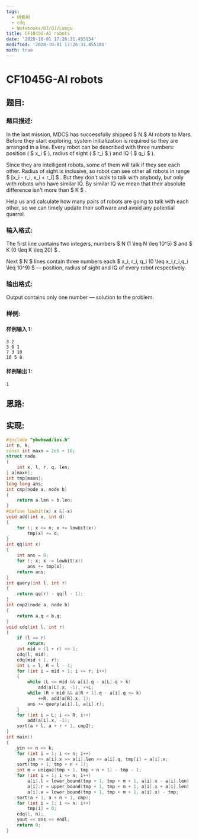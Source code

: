 ```yaml
---
tags:
  - 树套树
  - cdq
  - Notebooks/OI/OJ/Luogu
title: CF1045G-AI robots
date: '2020-10-01 17:26:31.455154'
modified: '2020-10-01 17:26:31.455181'
math: true
---
```


# CF1045G-AI robots

## 题目:

### 题目描述:

In the last mission, MDCS has successfully shipped $ N $ AI robots to Mars. Before they start exploring, system initialization is required so they are arranged in a line. Every robot can be described with three numbers: position ( $ x_i $ ), radius of sight ( $ r_i $ ) and IQ ( $ q_i $ ).

Since they are intelligent robots, some of them will talk if they see each other. Radius of sight is inclusive, so robot can see other all robots in range $ [x_i - r_i, x_i + r_i] $ . But they don't walk to talk with anybody, but only with robots who have similar IQ. By similar IQ we mean that their absolute difference isn't more than $ K $ .

Help us and calculate how many pairs of robots are going to talk with each other, so we can timely update their software and avoid any potential quarrel.

### 输入格式:

The first line contains two integers, numbers $ N (1 \leq N \leq 10^5)  $ and $ K (0 \leq K \leq 20) $ .

Next $ N $ lines contain three numbers each $ x_i, r_i, q_i (0 \leq x_i,r_i,q_i \leq 10^9) $ — position, radius of sight and IQ of every robot respectively.

### 输出格式:

Output contains only one number — solution to the problem.

### 样例:

#### 样例输入 1:

```
3 2
3 6 1
7 3 10
10 5 8

```

#### 样例输出 1:

```
1
```

## 思路:

## 实现:

```cpp
#include "ybwhead/ios.h"
int n, k;
const int maxn = 2e5 + 10;
struct node
{
    int x, l, r, q, len;
} a[maxn];
int tmp[maxn];
long long ans;
int cmp(node a, node b)
{
    return a.len > b.len;
}
#define lowbit(x) x &(-x)
void add(int x, int d)
{
    for (; x <= n; x += lowbit(x))
        tmp[x] += d;
}
int qq(int x)
{
    int ans = 0;
    for (; x; x -= lowbit(x))
        ans += tmp[x];
    return ans;
}
int query(int l, int r)
{
    return qq(r) - qq(l - 1);
}
int cmp2(node a, node b)
{
    return a.q < b.q;
}
void cdq(int l, int r)
{
    if (l == r)
        return;
    int mid = (l + r) >> 1;
    cdq(l, mid);
    cdq(mid + 1, r);
    int L = l, R = l - 1;
    for (int i = mid + 1; i <= r; i++)
    {
        while (L <= mid && a[i].q - a[L].q > k)
            add(a[L].x, -1), ++L;
        while (R < mid && a[R + 1].q - a[i].q <= k)
            ++R, add(a[R].x, 1);
        ans += query(a[i].l, a[i].r);
    }
    for (int i = L; i <= R; i++)
        add(a[i].x, -1);
    sort(a + l, a + r + 1, cmp2);
}
int main()
{
    yin >> n >> k;
    for (int i = 1; i <= n; i++)
        yin >> a[i].x >> a[i].len >> a[i].q, tmp[i] = a[i].x;
    sort(tmp + 1, tmp + n + 1);
    int m = unique(tmp + 1, tmp + n + 1) - tmp - 1;
    for (int i = 1; i <= n; i++)
        a[i].l = lower_bound(tmp + 1, tmp + m + 1, a[i].x - a[i].len) - tmp,
        a[i].r = upper_bound(tmp + 1, tmp + m + 1, a[i].x + a[i].len) - tmp - 1,
        a[i].x = lower_bound(tmp + 1, tmp + m + 1, a[i].x) - tmp;
    sort(a + 1, a + n + 1, cmp);
    for (int i = 1; i <= n; i++)
        tmp[i] = 0;
    cdq(1, n);
    yout << ans << endl;
    return 0;
}
```
